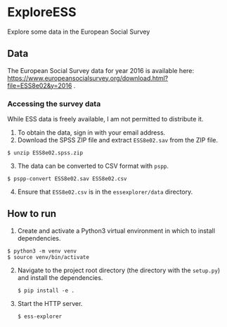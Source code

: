 # ExploreESS
Explore some data in the European Social Survey

## Data
The European Social Survey data for year 2016 is available here: https://www.europeansocialsurvey.org/download.html?file=ESS8e02&y=2016 .

### Accessing the survey data

While ESS data is freely available, I am not permitted to distribute it.

1. To obtain the data, sign in with your email address.
2. Download the SPSS ZIP file and extract `ESS8e02.sav` from the ZIP file.

  ```
  $ unzip ESS8e02.spss.zip
  ```

3. The data can be converted to CSV format with `pspp`.

  ```
  $ pspp-convert ESS8e02.sav ESS8e02.csv
  ```

4. Ensure that `ESS8e02.csv` is in the `essexplorer/data` directory.

## How to run

1. Create and activate a Python3 virtual environment in which to install
   dependencies.

  ```
  $ python3 -m venv venv
  $ source venv/bin/activate
  ```

2. Navigate to the project root directory (the directory with the `setup.py`)
   and install the dependencies.

   ```
   $ pip install -e .
   ```

3. Start the HTTP server.

   ```
   $ ess-explorer
   ```
